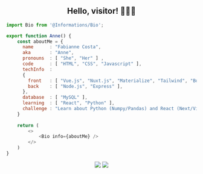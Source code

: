 <h2 align="center"> Hello, visitor! 👋👩‍💻 </h2>


```js
import Bio from '@Informations/Bio';

export function Anne() {
    const aboutMe = {
      name      : "Fabianne Costa",
      aka       : "Anne",
      pronouns  : [ "She", "Her" ] ,
      code      : [ "HTML", "CSS", "Javascript" ],
      techInfo  : 
      {
        front   : [ "Vue.js", "Nuxt.js", "Materialize", "Tailwind", "Bootstrap" ],
        back    : [ "Node.js", "Express" ],
      },
      database  : [ "MySQL" ],
      learning  : [ "React", "Python" ],
      challenge : "Learn about Python (Numpy/Pandas) and React (Next/Vite)"
    }
    
    return (
        <>
            <Bio info={aboutMe} />
        </>
    )
}

```

<div align="center">
    <a href="https://instagram.com/annes.io" target="_blank" style="text-decoration: none!important"> 
        <img src="https://img.icons8.com/bubbles/50/000000/instagram.png">
    </a>
    <a href="https://www.linkedin.com/in/fabiannecosta/" target="_blank" style="text-decoration: none!important"> 
        <img src="https://img.icons8.com/bubbles/50/000000/linkedin.png">
    </a>
</div>
